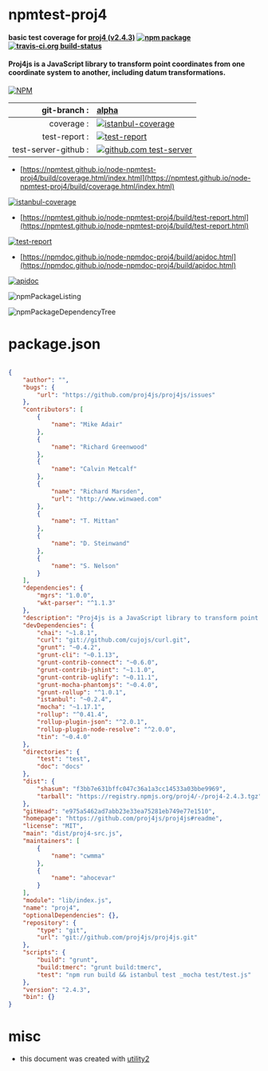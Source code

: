 # npmtest-proj4

#### basic test coverage for  [proj4 (v2.4.3)](https://github.com/proj4js/proj4js#readme)  [![npm package](https://img.shields.io/npm/v/npmtest-proj4.svg?style=flat-square)](https://www.npmjs.org/package/npmtest-proj4) [![travis-ci.org build-status](https://api.travis-ci.org/npmtest/node-npmtest-proj4.svg)](https://travis-ci.org/npmtest/node-npmtest-proj4)

#### Proj4js is a JavaScript library to transform point coordinates from one coordinate system to another, including datum transformations.

[![NPM](https://nodei.co/npm/proj4.png?downloads=true&downloadRank=true&stars=true)](https://www.npmjs.com/package/proj4)

| git-branch : | [alpha](https://github.com/npmtest/node-npmtest-proj4/tree/alpha)|
|--:|:--|
| coverage : | [![istanbul-coverage](https://npmtest.github.io/node-npmtest-proj4/build/coverage.badge.svg)](https://npmtest.github.io/node-npmtest-proj4/build/coverage.html/index.html)|
| test-report : | [![test-report](https://npmtest.github.io/node-npmtest-proj4/build/test-report.badge.svg)](https://npmtest.github.io/node-npmtest-proj4/build/test-report.html)|
| test-server-github : | [![github.com test-server](https://npmtest.github.io/node-npmtest-proj4/GitHub-Mark-32px.png)](https://npmtest.github.io/node-npmtest-proj4/build/app/index.html) | | build-artifacts : | [![build-artifacts](https://npmtest.github.io/node-npmtest-proj4/glyphicons_144_folder_open.png)](https://github.com/npmtest/node-npmtest-proj4/tree/gh-pages/build)|

- [https://npmtest.github.io/node-npmtest-proj4/build/coverage.html/index.html](https://npmtest.github.io/node-npmtest-proj4/build/coverage.html/index.html)

[![istanbul-coverage](https://npmtest.github.io/node-npmtest-proj4/build/screenCapture.buildCi.browser.%252Ftmp%252Fbuild%252Fcoverage.lib.html.png)](https://npmtest.github.io/node-npmtest-proj4/build/coverage.html/index.html)

- [https://npmtest.github.io/node-npmtest-proj4/build/test-report.html](https://npmtest.github.io/node-npmtest-proj4/build/test-report.html)

[![test-report](https://npmtest.github.io/node-npmtest-proj4/build/screenCapture.buildCi.browser.%252Ftmp%252Fbuild%252Ftest-report.html.png)](https://npmtest.github.io/node-npmtest-proj4/build/test-report.html)

- [https://npmdoc.github.io/node-npmdoc-proj4/build/apidoc.html](https://npmdoc.github.io/node-npmdoc-proj4/build/apidoc.html)

[![apidoc](https://npmdoc.github.io/node-npmdoc-proj4/build/screenCapture.buildCi.browser.%252Ftmp%252Fbuild%252Fapidoc.html.png)](https://npmdoc.github.io/node-npmdoc-proj4/build/apidoc.html)

![npmPackageListing](https://npmtest.github.io/node-npmtest-proj4/build/screenCapture.npmPackageListing.svg)

![npmPackageDependencyTree](https://npmtest.github.io/node-npmtest-proj4/build/screenCapture.npmPackageDependencyTree.svg)



# package.json

```json

{
    "author": "",
    "bugs": {
        "url": "https://github.com/proj4js/proj4js/issues"
    },
    "contributors": [
        {
            "name": "Mike Adair"
        },
        {
            "name": "Richard Greenwood"
        },
        {
            "name": "Calvin Metcalf"
        },
        {
            "name": "Richard Marsden",
            "url": "http://www.winwaed.com"
        },
        {
            "name": "T. Mittan"
        },
        {
            "name": "D. Steinwand"
        },
        {
            "name": "S. Nelson"
        }
    ],
    "dependencies": {
        "mgrs": "1.0.0",
        "wkt-parser": "^1.1.3"
    },
    "description": "Proj4js is a JavaScript library to transform point coordinates from one coordinate system to another, including datum transformations.",
    "devDependencies": {
        "chai": "~1.8.1",
        "curl": "git://github.com/cujojs/curl.git",
        "grunt": "~0.4.2",
        "grunt-cli": "~0.1.13",
        "grunt-contrib-connect": "~0.6.0",
        "grunt-contrib-jshint": "~1.1.0",
        "grunt-contrib-uglify": "~0.11.1",
        "grunt-mocha-phantomjs": "~0.4.0",
        "grunt-rollup": "^1.0.1",
        "istanbul": "~0.2.4",
        "mocha": "~1.17.1",
        "rollup": "^0.41.4",
        "rollup-plugin-json": "^2.0.1",
        "rollup-plugin-node-resolve": "^2.0.0",
        "tin": "~0.4.0"
    },
    "directories": {
        "test": "test",
        "doc": "docs"
    },
    "dist": {
        "shasum": "f3bb7e631bffc047c36a1a3cc14533a03bbe9969",
        "tarball": "https://registry.npmjs.org/proj4/-/proj4-2.4.3.tgz"
    },
    "gitHead": "e975a5462ad7abb23e33ea75281eb749e77e1510",
    "homepage": "https://github.com/proj4js/proj4js#readme",
    "license": "MIT",
    "main": "dist/proj4-src.js",
    "maintainers": [
        {
            "name": "cwmma"
        },
        {
            "name": "ahocevar"
        }
    ],
    "module": "lib/index.js",
    "name": "proj4",
    "optionalDependencies": {},
    "repository": {
        "type": "git",
        "url": "git://github.com/proj4js/proj4js.git"
    },
    "scripts": {
        "build": "grunt",
        "build:tmerc": "grunt build:tmerc",
        "test": "npm run build && istanbul test _mocha test/test.js"
    },
    "version": "2.4.3",
    "bin": {}
}
```



# misc
- this document was created with [utility2](https://github.com/kaizhu256/node-utility2)
